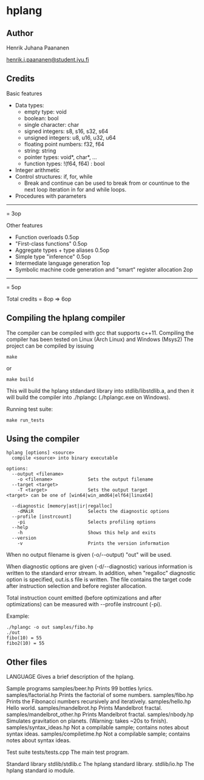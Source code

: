 
hplang
======

Author
-----------------------------

Henrik Juhana Paananen

henrik.j.paananen@student.jyu.fi



Credits
-------

Basic features
* Data types:
    - empty type:               void
    - boolean:                  bool
    - single character:         char
    - signed integers:          s8, s16, s32, s64
    - unsigned integers:        u8, u16, u32, u64
    - floating point numbers:   f32, f64
    - string:                   string
    - pointer types:            void*, char*, ...
    - function types:           !(f64, f64) : bool
* Integer arithmetic
* Control structures: if, for, while
    - Break and continue can be used to break from or countinue to the next
      loop iteration in for and while loops.
* Procedures with parameters

-------
= 3op

Other features
* Function overloads                    0.5op
* "First-class functions"               0.5op
* Aggregate types + type aliases        0.5op
* Simple type "inference"               0.5op
* Intermediate language generation      1op
* Symbolic machine code generation
    and "smart" register allocation     2op

-------
= 5op

Total credits = 8op => 6op


Compiling the hplang compiler
-----------------------------

The compiler can be compiled with gcc that supports c++11. Compiling the
compiler has been tested on Linux (Arch Linux) and Windows (Msys2) The project
can be compiled by issuing

    make

or

    make build

This will build the hplang stdandard library into stdlib/libstdlib.a, and then
it will build the compiler into ./hplangc (./hplangc.exe on Windows).

Running test suite:

    make run_tests


Using the compiler
------------------

    hplang [options] <source>
      compile <source> into binary executable
    
    options:
      --output <filename>
    	-o <filename>             Sets the output filename
      --target <target>
    	-T <target>               Sets the output target
    <target> can be one of [win64|win_amd64|elf64|linux64]
    
      --diagnostic [memory|ast|ir|regalloc]
    	-dMAiR                    Selects the diagnostic options
      --profile [instrcount]
    	-pi                       Selects profiling options
      --help
    	-h                        Shows this help and exits
      --version
    	-v                        Prints the version information

When no output filename is given (-o/--output) "out" will be used.  

When diagnostic options are given (-d/--diagnostic) various information is
written to the standard error stream. In addition, when "regalloc" diagnostic
option is specified, out.is.s file is written. The file contains the target
code after instruction selection and before register allocation.

Total instruction count emitted (before optimizations and after optimizations)
can be measured with --profile instrcount (-pi).

Example:

    ./hplangc -o out samples/fibo.hp
    ./out
    fibo(10) = 55
    fibo2(10) = 55


Other files
-----------

LANGUAGE                    Gives a brief description of the hplang.

Sample programs
samples/beer.hp             Prints 99 bottles lyrics.
samples/factorial.hp        Prints the factorial of some numbers.
samples/fibo.hp             Prints the Fibonacci numbers recursively and iteratively.
samples/hello.hp            Hello world.
samples/mandelbrot.hp       Prints Mandelbrot fractal.
samples/mandelbrot_other.hp Prints Mandelbrot fractal.
samples/nbody.hp            Simulates gravitation on planets. (Warning: takes ~20s to finish).
samples/syntax_ideas.hp     Not a compilable sample; contains notes about syntax ideas.
samples/compiletime.hp      Not a compilable sample; contains notes about syntax ideas.

Test suite
tests/tests.cpp             The main test program.

Standard library
stdlib/stdlib.c             The hplang standard library.
stdlib/io.hp                The hplang standard io module.

